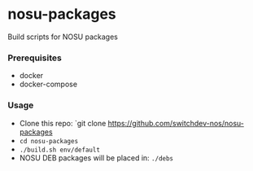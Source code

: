 # nosu-packages
Build scripts for NOSU packages

### Prerequisites
- docker
- docker-compose

### Usage

* Clone this repo: `git clone https://github.com/switchdev-nos/nosu-packages
* `cd nosu-packages`
* `./build.sh env/default`
* NOSU DEB packages will be placed in: `./debs`
